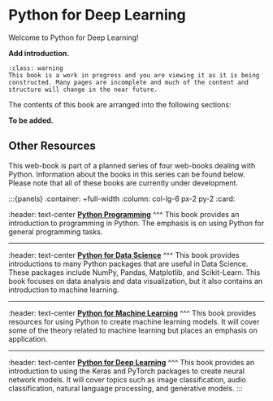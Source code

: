 Python for Deep Learning
============================

Welcome to Python for Deep Learning!

**Add introduction.**

```{admonition} Note
:class: warning
This book is a work in progress and you are viewing it as it is being constructed. Many pages are incomplete and much of the content and structure will change in the near future.
```

The contents of this book are arranged into the following sections:

**To be added.**

## Other Resources

This web-book is part of a planned series of four web-books dealing with Python. Information about the books in this series can be found below. Please note that all of these books are currently under development.

:::{panels}
:container: +full-width
:column: col-lg-6 px-2 py-2
:card:

:header: text-center
**[Python Programming](https://drbeane.github.io/python)**
^^^
This book provides an introduction to programming in Python. The emphasis is on using Python for general programming tasks.

---
:header: text-center
**[Python for Data Science](https://drbeane.github.io/python_dsci)**
^^^
This book provides introductions to many Python packages that are useful in Data Science. These packages include NumPy, Pandas, Matplotlib, and Scikit-Learn. This book focuses on data analysis and data visualization, but it also contains an introduction to machine learning.

---
:header: text-center
**[Python for Machine Learning](https://drbeane.github.io/python_ml)**
^^^
This book provides resources for using Python to create machine learning models. It will cover some of the theory related to machine learning but places an emphasis on application.

---
:header: text-center
**[Python for Deep Learning](https://drbeane.github.io/python_deep)**
^^^
This book provides an introduction to using the Keras and PyTorch packages to create neural network models. It will cover topics such as image classification, audio classification, natural language processing, and generative models.
:::
